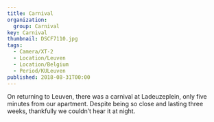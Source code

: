 ```yaml
---
title: Carnival
organization: 
  group: Carnival
key: Carnival
thumbnail: DSCF7110.jpg
tags:
  - Camera/XT-2
  - Location/Leuven
  - Location/Belgium
  - Period/KULeuven
published: 2018-08-31T00:00
---
```

On returning to Leuven, there was a carnival at Ladeuzeplein, only five minutes from our apartment. Despite being so close and lasting three weeks, thankfully we couldn’t hear it at night.
